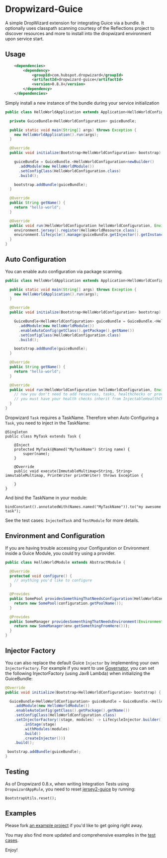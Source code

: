 # Dropwizard-Guice
A simple DropWizard extension for integrating Guice via a bundle. It optionally uses classpath 
scanning courtesy of the Reflections project to discover resources and more to install into 
the dropwizard environment upon service start.

## Usage
```xml
    <dependencies>
        <dependency>
            <groupId>com.hubspot.dropwizard</groupId>
            <artifactId>dropwizard-guice</artifactId>
            <version>0.8.X</version>
        </dependency>
    </dependencies>
```

Simply install a new instance of the bundle during your service initialization
```java
public class HelloWorldApplication extends Application<HelloWorldConfiguration> {

  private GuiceBundle<HelloWorldConfiguration> guiceBundle;

  public static void main(String[] args) throws Exception {
    new HelloWorldApplication().run(args);
  }

  @Override
  public void initialize(Bootstrap<HelloWorldConfiguration> bootstrap) {

    guiceBundle = GuiceBundle.<HelloWorldConfiguration>newBuilder()
      .addModule(new HelloWorldModule())
      .setConfigClass(HelloWorldConfiguration.class)
      .build();

    bootstrap.addBundle(guiceBundle);
  }

  @Override
  public String getName() {
    return "hello-world";
  }

  @Override
  public void run(HelloWorldConfiguration helloWorldConfiguration, Environment environment) throws Exception {
    environment.jersey().register(HelloWorldResource.class);
    environment.lifecycle().manage(guiceBundle.getInjector().getInstance(TemplateHealthCheck.class));
  }
}
```

## Auto Configuration
You can enable auto configuration via package scanning.
```java
public class HelloWorldApplication extends Application<HelloWorldConfiguration> {

  public static void main(String[] args) throws Exception {
    new HelloWorldApplication().run(args);
  }

  @Override
  public void initialize(Bootstrap<HelloWorldConfiguration> bootstrap) {

    GuiceBundle<HelloWorldConfiguration> guiceBundle = GuiceBundle.<HelloWorldConfiguration>newBuilder()
      .addModule(new HelloWorldModule())
      .enableAutoConfig(getClass().getPackage().getName())
      .setConfigClass(HelloWorldConfiguration.class)
      .build();

    bootstrap.addBundle(guiceBundle);
  }

  @Override
  public String getName() {
    return "hello-world";
  }

  @Override
  public void run(HelloWorldConfiguration helloWorldConfiguration, Environment environment) throws Exception {
    // now you don't need to add resources, tasks, healthchecks or providers
    // you must have your health checks inherit from InjectableHealthCheck in order for them to be injected
  }
}
```

Dropwizard `Task` requires a TaskName. Therefore when Auto Configuring a `Task`, you need to inject in the TaskName:

    @Singleton
    public class MyTask extends Task {

        @Inject
        protected MyTask(@Named("MyTaskName") String name) {
            super(name);
        }

        @Override
        public void execute(ImmutableMultimap<String, String> immutableMultimap, PrintWriter printWriter) throws Exception {

        }
    }

And bind the TaskName in your module:

    bindConstant().annotatedWith(Names.named("MyTaskName")).to("my awesome task");

See the test cases: `InjectedTask` and `TestModule` for more details.

## Environment and Configuration
If you are having trouble accessing your Configuration or Environment inside a Guice Module, you could try using a provider.

```java
public class HelloWorldModule extends AbstractModule {

  @Override
  protected void configure() {
    // anything you'd like to configure
  }

  @Provides
  public SomePool providesSomethingThatNeedsConfiguration(HelloWorldConfiguration configuration) {
    return new SomePool(configuration.getPoolName());
  }

  @Provides
  public SomeManager providesSomenthingThatNeedsEnvironment(Environment env) {
    return new SomeManager(env.getSomethingFromHere()));
  }
}
```

## Injector Factory
You can also replace the default Guice `Injector` by implementing your own `InjectorFactory`. For example if you want 
to use [Governator](https://github.com/Netflix/governator), you can set the following InjectorFactory (using Jav8 Lambda)
when initializing the GuiceBundle:

```java
@Override
public void initialize(Bootstrap<HelloWorldConfiguration> bootstrap) {

  GuiceBundle<HelloWorldConfiguration> guiceBundle = GuiceBundle.<HelloWorldConfiguration>newBuilder()
    .addModule(new HelloWorldModule())
    .enableAutoConfig(getClass().getPackage().getName())
    .setConfigClass(HelloWorldConfiguration.class)
    .setInjectorFactory((stage, modules) -> LifecycleInjector.builder()
        .inStage(stage)
        .withModules(modules)
        .build()
        .createInjector()))
    .build();

 bootstrap.addBundle(guiceBundle);
}
```

## Testing
As of Dropwizard 0.8.x, when writing Integration Tests using `DropwizardAppRule`, you need to reset
[jersey2-guice](https://github.com/Squarespace/jersey2-guice) by running:

    BootstrapUtils.reset();

## Examples
Please fork [an example project](https://github.com/eliast/dropwizard-guice-example) if you'd like to get going right away. 

You may also find more updated and comprehensive examples in the [test cases](https://github.com/HubSpot/dropwizard-guice/tree/master/src/test).

Enjoy!
